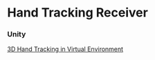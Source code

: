 # Hand Tracking Receiver

### Unity
[3D Hand Tracking in Virtual Environment](https://www.youtube.com/watch?v=RQ-2JWzNc6k)
